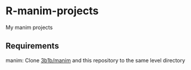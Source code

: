 # R-manim-projects

My manim projects

## Requirements

manim: Clone [3b1b/manim](https://github.com/3b1b/manim) and this repository to the same level directory